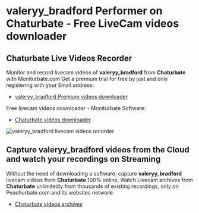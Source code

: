 # valeryy_bradford Performer on Chaturbate - Free LiveCam videos downloader

## Chaturbate Live Videos Recorder

Monitor and record livecam videos of **valeryy_bradford** from **Chaturbate** with Moniturbate.com
Get a premium trial for free by just and only registering with your Email address:
* [valeryy_bradford Premium videos downloader](https://moniturbate.com/request-demo-licence-key.html)

Free livecam videos downloader - Moniturbate Software:
* [Chaturbate videos downloader](https://moniturbate.com/moniturbate-download-software.html)

![valeryy_bradford livecam videos recorder](https://peachurnet.com/templates/moniturbate-software.png)


## Capture valeryy_bradford videos from the Cloud and watch your recordings on Streaming

Without the need of downloading a software, capture **valeryy_bradford** livecam videos from **Chaturbate** 100% online.
Watch Livecam archives from **Chaturbate** unlimitedly from thousands of existing recordings, only on Peachurbate.com and its websites network:
* [Chaturbate videos archives](https://peachurnet.com/)